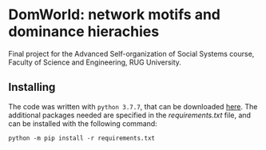 # DomWorld: network motifs and dominance hierachies
Final project for the Advanced Self-organization of Social Systems course, Faculty of Science and Engineering, RUG University.

## Installing
The code was written with `python 3.7.7`, that can be downloaded [here](https://www.python.org/downloads/release/python-377/). The additional packages needed are specified in the *requirements.txt* file, and can be installed with the following command:

```shell
python -m pip install -r requirements.txt
```
